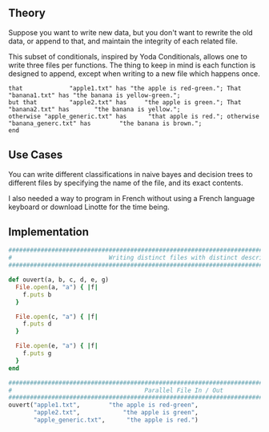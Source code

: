 ## Theory
Suppose you want to write new data, but you don't want to rewrite the old data, or append to that, and maintain the integrity of each related file.

This subset of conditionals, inspired by Yoda Conditionals, allows one to write three files per functions. The thing to keep in mind is each function is designed to append, except when writing to a new file which happens once.

~~~
that             "apple1.txt" has "the apple is red-green."; That            "banana1.txt" has "the banana is yellow-green.";
but that         "apple2.txt" has     "the apple is green."; That            "banana2.txt" has       "the banana is yellow.";
otherwise "apple_generic.txt" has      "that apple is red."; otherwise "banana_generc.txt" has        "the banana is brown.";
end
~~~

## Use Cases
You can write different classifications in naive bayes and decision trees to different files by specifying the name of the file, and its exact contents.

I also needed a way to program in French without using a French language keyboard or download Linotte for the time being.

## Implementation

~~~ruby
##########################################################################################################
#                           Writing distinct files with distinct descriptions.                           #
##########################################################################################################

def ouvert(a, b, c, d, e, g)
  File.open(a, "a") { |f|
    f.puts b
  }

  File.open(c, "a") { |f|
    f.puts d
  }

  File.open(e, "a") { |f|
    f.puts g
  }
end

##########################################################################################################
#                                     Parallel File In / Out                                             #
##########################################################################################################
ouvert("apple1.txt",        "the apple is red-green",
       "apple2.txt",            "the apple is green",
       "apple_generic.txt",      "the apple is red.")
~~~
